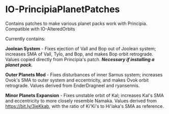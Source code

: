 # IO-PrincipiaPlanetPatches
Contains patches to make various planet packs work with Principia.
Compatible with IO-AlteredOrbits

Currently contains:

  **Joolean System** - Fixes ejection of Vall and Bop out of Joolean system; increases SMA of Vall, Tylo, and Bop, and makes Bop orbit retrograde. Values copied directly from Principia's patch.
    ***Necessary if installing a planet pack.***
    
  **Outer Planets Mod** - Fixes disturbances of inner Sarnus system; increases Ovok's SMA to outer system and eccentricity, and makes Ovok orbit retrograde. Values derived from EnderDragneel and ryansennis.
    
  **Minor Planets Expansion** - Fixes unstable orbit of Kal; increases Kal's SMA and eccentricity to more closely resemble Namaka. Values derived from https://bit.ly/3jeKkab, with the ratio of Ki'Ki's to Hi'iaka's SMA as reference.
